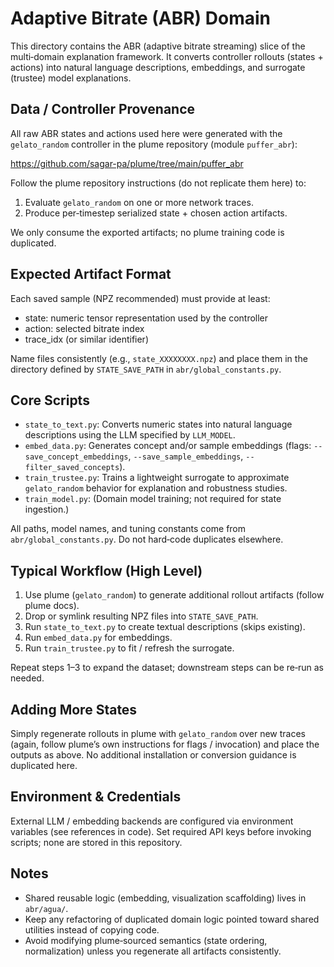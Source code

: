 # Adaptive Bitrate (ABR) Domain

This directory contains the ABR (adaptive bitrate streaming) slice of the multi‑domain explanation framework. It converts controller rollouts (states + actions) into natural language descriptions, embeddings, and surrogate (trustee) model explanations.

## Data / Controller Provenance

All raw ABR states and actions used here were generated with the `gelato_random` controller in the plume repository (module `puffer_abr`):

https://github.com/sagar-pa/plume/tree/main/puffer_abr

Follow the plume repository instructions (do not replicate them here) to:
1. Evaluate `gelato_random` on one or more network traces.
2. Produce per‑timestep serialized state + chosen action artifacts.

We only consume the exported artifacts; no plume training code is duplicated.

## Expected Artifact Format

Each saved sample (NPZ recommended) must provide at least:
- state: numeric tensor representation used by the controller
- action: selected bitrate index
- trace_idx (or similar identifier)

Name files consistently (e.g., `state_XXXXXXXX.npz`) and place them in the directory defined by `STATE_SAVE_PATH` in `abr/global_constants.py`.

## Core Scripts

- `state_to_text.py`: Converts numeric states into natural language descriptions using the LLM specified by `LLM_MODEL`.
- `embed_data.py`: Generates concept and/or sample embeddings (flags: `--save_concept_embeddings`, `--save_sample_embeddings`, `--filter_saved_concepts`).
- `train_trustee.py`: Trains a lightweight surrogate to approximate `gelato_random` behavior for explanation and robustness studies.
- `train_model.py`: (Domain model training; not required for state ingestion.)

All paths, model names, and tuning constants come from `abr/global_constants.py`. Do not hard‑code duplicates elsewhere.

## Typical Workflow (High Level)

1. Use plume (`gelato_random`) to generate additional rollout artifacts (follow plume docs).
2. Drop or symlink resulting NPZ files into `STATE_SAVE_PATH`.
3. Run `state_to_text.py` to create textual descriptions (skips existing).
4. Run `embed_data.py` for embeddings.
5. Run `train_trustee.py` to fit / refresh the surrogate.

Repeat steps 1–3 to expand the dataset; downstream steps can be re‑run as needed.

## Adding More States

Simply regenerate rollouts in plume with `gelato_random` over new traces (again, follow plume’s own instructions for flags / invocation) and place the outputs as above. No additional installation or conversion guidance is duplicated here.

## Environment & Credentials

External LLM / embedding backends are configured via environment variables (see references in code). Set required API keys before invoking scripts; none are stored in this repository.

## Notes

- Shared reusable logic (embedding, visualization scaffolding) lives in `abr/agua/`.
- Keep any refactoring of duplicated domain logic pointed toward shared utilities instead of copying code.
- Avoid modifying plume‑sourced semantics (state ordering, normalization) unless you regenerate all artifacts consistently.
